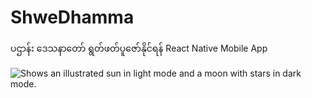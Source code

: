 # ShweDhamma
ပဌာန်း ဒေသနာတော် ရွတ်ဖတ်ပူဇော်နိုင်ရန် React Native Mobile App

<picture>
  <source media="(prefers-color-scheme: dark)" srcset="https://github.com/AungNaingPhyo2006/ShweDhamma/assets/115768795/218e8afe-e11a-4793-92d9-73592ce46ec7.png">
  <source media="(prefers-color-scheme: light)" srcset="https://github.com/AungNaingPhyo2006/ShweDhamma/assets/115768795/c77e74c4-bc19-4675-a3ce-12aa7459024d.png">
  <img alt="Shows an illustrated sun in light mode and a moon with stars in dark mode." src="https://github.com/AungNaingPhyo2006/ShweDhamma/assets/115768795/0259d7c7-a3b0-4619-b765-d8549fa959b2.png">
</picture>
